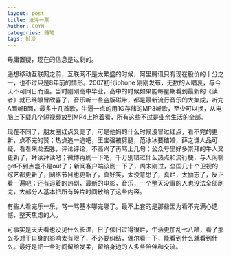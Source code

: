 ```yaml
---
layout: post
title: 沧海一粟
Author: COYN
categories: 随笔
tags: 扯淡
---
```

毋庸置疑，现在的信息是过剩的。

遥想移动互联网之前，互联网不是太繁盛的时候，阿里腾讯只有现在股价的十分之一，也不过只是8年前的情形。2007初代iphone 刚刚发布，无数的人唱衰，与今天不可同日而语。当时刚刚高中毕业，高中的时候如果能每星期看到最新的《读者》就已经眼冒欣喜了，音乐听一些盗版磁带，都是最新流行音乐的大集成，听完A面听B面，最多十几首歌，牛逼一点的用1G存储的MP3听歌，至少可以换，从电脑上下载几个短视频放到MP4上抢着看，所有这些不过是业余生活的全部。

现在不同了，朋友圈红点又亮了，可是他妈的什么时候没冒过红点，看不完的更新，点不完的赞；热点追一追吧，王宝强被劈腿，范冰冰要结婚，薛之谦人品可疑，看看来龙去脉，评论评论，不高兴了再骂上几句；公众号里好多崇拜的牛人又更新了，拜读拜读吧；微博再刷一下吧，千万别错过什么热点和流行梗，与人闲聊get不到点岂不是out了；新闻客户端该刷一下了，周末刚过，全国几十个卫视的综艺都更新了，网络节目也更新了，真好笑，太没意思了，真烂，太励志了，反正看一遍吧；还有追着的热剧，最新的电影，音乐，一个整天没事的人也没法全部刷完，大部分人基本把所有碎片时间散给了这些内容。

有些人看完乐一乐，骂一骂基本哪完哪了。最不上套的是那些因为看不完满心遗憾，整天焦虑的人。

可事实是天天看也没见什么长进，日子依旧过得很烂，生活更加乱七八糟，看了那么多对于自身的影响太有限了，不必要纠结，偶尔看一下，能看到什么就看到什么。最好是把一些时间留给发呆，留给身边的人多些陪伴和交流。
